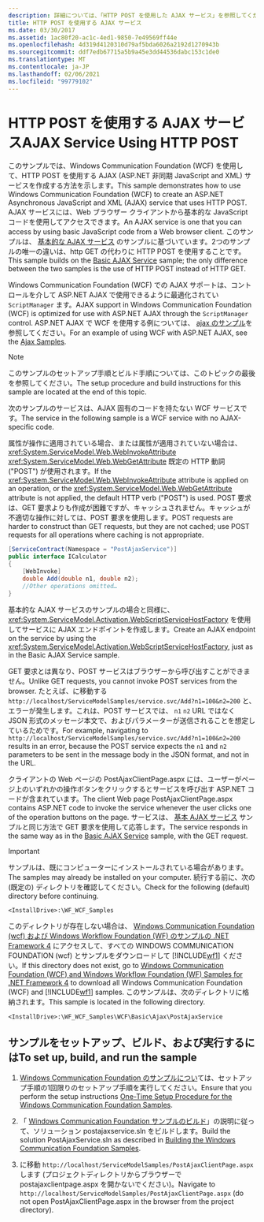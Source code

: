 ```yaml
---
description: 詳細については、「HTTP POST を使用した AJAX サービス」を参照してください。
title: HTTP POST を使用する AJAX サービス
ms.date: 03/30/2017
ms.assetid: 1ac80f20-ac1c-4ed1-9850-7e49569ff44e
ms.openlocfilehash: 4d319d4120310d79af5bda6026a2192d1270943b
ms.sourcegitcommit: ddf7edb67715a5b9a45e3dd44536dabc153c1de0
ms.translationtype: MT
ms.contentlocale: ja-JP
ms.lasthandoff: 02/06/2021
ms.locfileid: "99779102"
---
```

# <a name="ajax-service-using-http-post"></a><span data-ttu-id="e79de-103">HTTP POST を使用する AJAX サービス</span><span class="sxs-lookup"><span data-stu-id="e79de-103">AJAX Service Using HTTP POST</span></span>

<span data-ttu-id="e79de-104">このサンプルでは、Windows Communication Foundation (WCF) を使用して、HTTP POST を使用する AJAX (ASP.NET 非同期 JavaScript and XML) サービスを作成する方法を示します。</span><span class="sxs-lookup"><span data-stu-id="e79de-104">This sample demonstrates how to use Windows Communication Foundation (WCF) to create an ASP.NET Asynchronous JavaScript and XML (AJAX) service that uses HTTP POST.</span></span> <span data-ttu-id="e79de-105">AJAX サービスには、Web ブラウザー クライアントから基本的な JavaScript コードを使用してアクセスできます。</span><span class="sxs-lookup"><span data-stu-id="e79de-105">An AJAX service is one that you can access by using basic JavaScript code from a Web browser client.</span></span> <span data-ttu-id="e79de-106">このサンプルは、 [基本的な AJAX サービス](basic-ajax-service.md) のサンプルに基づいています。2つのサンプルの唯一の違いは、http GET の代わりに HTTP POST を使用することです。</span><span class="sxs-lookup"><span data-stu-id="e79de-106">This sample builds on the [Basic AJAX Service](basic-ajax-service.md) sample; the only difference between the two samples is the use of HTTP POST instead of HTTP GET.</span></span>

<span data-ttu-id="e79de-107">Windows Communication Foundation (WCF) での AJAX サポートは、コントロールを介して ASP.NET AJAX で使用できるように最適化されてい `ScriptManager` ます。</span><span class="sxs-lookup"><span data-stu-id="e79de-107">AJAX support in Windows Communication Foundation (WCF) is optimized for use with ASP.NET AJAX through the `ScriptManager` control.</span></span> <span data-ttu-id="e79de-108">ASP.NET AJAX で WCF を使用する例については、 [ajax のサンプル](ajax-service-using-http-post.md)を参照してください。</span><span class="sxs-lookup"><span data-stu-id="e79de-108">For an example of using WCF with ASP.NET AJAX, see the [Ajax Samples](ajax-service-using-http-post.md).</span></span>

> [!NOTE]
> <span data-ttu-id="e79de-109">このサンプルのセットアップ手順とビルド手順については、このトピックの最後を参照してください。</span><span class="sxs-lookup"><span data-stu-id="e79de-109">The setup procedure and build instructions for this sample are located at the end of this topic.</span></span>

<span data-ttu-id="e79de-110">次のサンプルのサービスは、AJAX 固有のコードを持たない WCF サービスです。</span><span class="sxs-lookup"><span data-stu-id="e79de-110">The service in the following sample is a WCF service with no AJAX-specific code.</span></span>

<span data-ttu-id="e79de-111">属性が操作に適用されている場合、または属性が適用されていない場合は、 <xref:System.ServiceModel.Web.WebInvokeAttribute> <xref:System.ServiceModel.Web.WebGetAttribute> 既定の HTTP 動詞 ("POST") が使用されます。</span><span class="sxs-lookup"><span data-stu-id="e79de-111">If the <xref:System.ServiceModel.Web.WebInvokeAttribute> attribute is applied on an operation, or the <xref:System.ServiceModel.Web.WebGetAttribute> attribute is not applied, the default HTTP verb ("POST") is used.</span></span> <span data-ttu-id="e79de-112">POST 要求は、GET 要求よりも作成が困難ですが、キャッシュされません。キャッシュが不適切な操作に対しては、POST 要求を使用します。</span><span class="sxs-lookup"><span data-stu-id="e79de-112">POST requests are harder to construct than GET requests, but they are not cached; use POST requests for all operations where caching is not appropriate.</span></span>

```csharp
[ServiceContract(Namespace = "PostAjaxService")]
public interface ICalculator
{
    [WebInvoke]
    double Add(double n1, double n2);
    //Other operations omitted…
}
```

<span data-ttu-id="e79de-113">基本的な AJAX サービスのサンプルの場合と同様に、<xref:System.ServiceModel.Activation.WebScriptServiceHostFactory> を使用してサービスに AJAX エンドポイントを作成します。</span><span class="sxs-lookup"><span data-stu-id="e79de-113">Create an AJAX endpoint on the service by using the <xref:System.ServiceModel.Activation.WebScriptServiceHostFactory>, just as in the Basic AJAX Service sample.</span></span>

<span data-ttu-id="e79de-114">GET 要求とは異なり、POST サービスはブラウザーから呼び出すことができません。</span><span class="sxs-lookup"><span data-stu-id="e79de-114">Unlike GET requests, you cannot invoke POST services from the browser.</span></span> <span data-ttu-id="e79de-115">たとえば、に移動する `http://localhost/ServiceModelSamples/service.svc/Add?n1=100&n2=200` と、エラーが発生します。これは、POST サービスでは、 `n1` `n2` URL ではなく JSON 形式のメッセージ本文で、およびパラメーターが送信されることを想定しているためです。</span><span class="sxs-lookup"><span data-stu-id="e79de-115">For example, navigating to `http://localhost/ServiceModelSamples/service.svc/Add?n1=100&n2=200` results in an error, because the POST service expects the `n1` and `n2` parameters to be sent in the message body in the JSON format, and not in the URL.</span></span>

<span data-ttu-id="e79de-116">クライアントの Web ページの PostAjaxClientPage.aspx には、ユーザーがページ上のいずれかの操作ボタンをクリックするとサービスを呼び出す ASP.NET コードが含まれています。</span><span class="sxs-lookup"><span data-stu-id="e79de-116">The client Web page PostAjaxClientPage.aspx contains ASP.NET code to invoke the service whenever the user clicks one of the operation buttons on the page.</span></span> <span data-ttu-id="e79de-117">サービスは、 [基本 AJAX サービス](basic-ajax-service.md) サンプルと同じ方法で GET 要求を使用して応答します。</span><span class="sxs-lookup"><span data-stu-id="e79de-117">The service responds in the same way as in the [Basic AJAX Service](basic-ajax-service.md) sample, with the GET request.</span></span>

> [!IMPORTANT]
> <span data-ttu-id="e79de-118">サンプルは、既にコンピューターにインストールされている場合があります。</span><span class="sxs-lookup"><span data-stu-id="e79de-118">The samples may already be installed on your computer.</span></span> <span data-ttu-id="e79de-119">続行する前に、次の (既定の) ディレクトリを確認してください。</span><span class="sxs-lookup"><span data-stu-id="e79de-119">Check for the following (default) directory before continuing.</span></span>
>
> `<InstallDrive>:\WF_WCF_Samples`
>
> <span data-ttu-id="e79de-120">このディレクトリが存在しない場合は、 [Windows Communication Foundation (wcf) および Windows Workflow Foundation (WF) のサンプルの .NET Framework 4](https://www.microsoft.com/download/details.aspx?id=21459) にアクセスして、すべての WINDOWS COMMUNICATION FOUNDATION (wcf) とサンプルをダウンロードして [!INCLUDE[wf1](../../../../includes/wf1-md.md)] ください。</span><span class="sxs-lookup"><span data-stu-id="e79de-120">If this directory does not exist, go to [Windows Communication Foundation (WCF) and Windows Workflow Foundation (WF) Samples for .NET Framework 4](https://www.microsoft.com/download/details.aspx?id=21459) to download all Windows Communication Foundation (WCF) and [!INCLUDE[wf1](../../../../includes/wf1-md.md)] samples.</span></span> <span data-ttu-id="e79de-121">このサンプルは、次のディレクトリに格納されます。</span><span class="sxs-lookup"><span data-stu-id="e79de-121">This sample is located in the following directory.</span></span>
>
> `<InstallDrive>:\WF_WCF_Samples\WCF\Basic\Ajax\PostAjaxService`

## <a name="to-set-up-build-and-run-the-sample"></a><span data-ttu-id="e79de-122">サンプルをセットアップ、ビルド、および実行するには</span><span class="sxs-lookup"><span data-stu-id="e79de-122">To set up, build, and run the sample</span></span>

1. <span data-ttu-id="e79de-123">[Windows Communication Foundation のサンプルについ](one-time-setup-procedure-for-the-wcf-samples.md)ては、セットアップ手順の1回限りのセットアップ手順を実行してください。</span><span class="sxs-lookup"><span data-stu-id="e79de-123">Ensure that you perform the setup instructions [One-Time Setup Procedure for the Windows Communication Foundation Samples](one-time-setup-procedure-for-the-wcf-samples.md).</span></span>

2. <span data-ttu-id="e79de-124">「 [Windows Communication Foundation サンプルのビルド](building-the-samples.md)」の説明に従って、ソリューション postajaxservice.sln をビルドします。</span><span class="sxs-lookup"><span data-stu-id="e79de-124">Build the solution PostAjaxService.sln as described in [Building the Windows Communication Foundation Samples](building-the-samples.md).</span></span>

3. <span data-ttu-id="e79de-125">に移動 `http://localhost/ServiceModelSamples/PostAjaxClientPage.aspx` します (プロジェクトディレクトリからブラウザーで postajaxclientpage.aspx を開かないでください)。</span><span class="sxs-lookup"><span data-stu-id="e79de-125">Navigate to `http://localhost/ServiceModelSamples/PostAjaxClientPage.aspx` (do not open PostAjaxClientPage.aspx in the browser from the project directory).</span></span>
